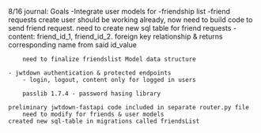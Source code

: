8/16 journal:
Goals
-Integrate user models for
-friendship list
-friend requests
create user should be working already, now need to build code to send friend request.
need to create new sql table for friend requests
-content: friend_id_1, friend_id_2. foreign key relationship & returns corresponding
name from said id_value

        need to finalize friendslist Model data structure

    - jwtdown authentication & protected endpoints
        - login, logout, content only for logged in users

        passlib 1.7.4 - password hasing library

    preliminary jwtdown-fastapi code included in separate router.py file
        need to modify for friends & user models
    created new sql-table in migrations called friendsList
